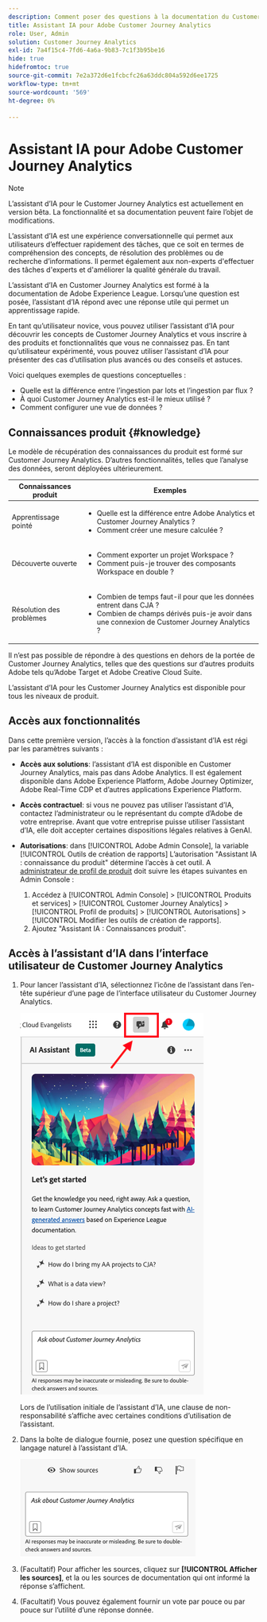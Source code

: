 ```yaml
---
description: Comment poser des questions à la documentation du Customer Journey Analytics
title: Assistant IA pour Adobe Customer Journey Analytics
role: User, Admin
solution: Customer Journey Analytics
exl-id: 7a4f15c4-7fd6-4a6a-9b83-7c1f3b95be16
hide: true
hidefromtoc: true
source-git-commit: 7e2a372d6e1fcbcfc26a63ddc804a592d6ee1725
workflow-type: tm+mt
source-wordcount: '569'
ht-degree: 0%

---
```



# Assistant IA pour Adobe Customer Journey Analytics

>[!NOTE]
>
>L’assistant d’IA pour le Customer Journey Analytics est actuellement en version bêta. La fonctionnalité et sa documentation peuvent faire l’objet de modifications.

L’assistant d’IA est une expérience conversationnelle qui permet aux utilisateurs d’effectuer rapidement des tâches, que ce soit en termes de compréhension des concepts, de résolution des problèmes ou de recherche d’informations. Il permet également aux non-experts d&#39;effectuer des tâches d&#39;experts et d&#39;améliorer la qualité générale du travail.

L’assistant d’IA en Customer Journey Analytics est formé à la documentation de Adobe Experience League. Lorsqu’une question est posée, l’assistant d’IA répond avec une réponse utile qui permet un apprentissage rapide.

En tant qu’utilisateur novice, vous pouvez utiliser l’assistant d’IA pour découvrir les concepts de Customer Journey Analytics et vous inscrire à des produits et fonctionnalités que vous ne connaissez pas. En tant qu’utilisateur expérimenté, vous pouvez utiliser l’assistant d’IA pour présenter des cas d’utilisation plus avancés ou des conseils et astuces.

Voici quelques exemples de questions conceptuelles :

* Quelle est la différence entre l’ingestion par lots et l’ingestion par flux ?
* À quoi Customer Journey Analytics est-il le mieux utilisé ?
* Comment configurer une vue de données ?

## Connaissances produit {#knowledge}

Le modèle de récupération des connaissances du produit est formé sur Customer Journey Analytics. D’autres fonctionnalités, telles que l’analyse des données, seront déployées ultérieurement.

| Connaissances produit | Exemples |
| --- | --- |
| Apprentissage pointé | <ul><li>Quelle est la différence entre Adobe Analytics et Customer Journey Analytics ?</li><li>Comment créer une mesure calculée ?</li></ul> |
| Découverte ouverte | <ul><li>Comment exporter un projet Workspace ?</li><li>Comment puis-je trouver des composants Workspace en double ?</li></ul> |
| Résolution des problèmes | <ul><li>Combien de temps faut-il pour que les données entrent dans CJA ?</li><li>Combien de champs dérivés puis-je avoir dans une connexion de Customer Journey Analytics ?</li></ul> |

Il n’est pas possible de répondre à des questions en dehors de la portée de Customer Journey Analytics, telles que des questions sur d’autres produits Adobe tels qu’Adobe Target et Adobe Creative Cloud Suite.

L’assistant d’IA pour les Customer Journey Analytics est disponible pour tous les niveaux de produit.

## Accès aux fonctionnalités

Dans cette première version, l’accès à la fonction d’assistant d’IA est régi par les paramètres suivants :

* **Accès aux solutions**: l’assistant d’IA est disponible en Customer Journey Analytics, mais pas dans Adobe Analytics. Il est également disponible dans Adobe Experience Platform, Adobe Journey Optimizer, Adobe Real-Time CDP et d’autres applications Experience Platform.

* **Accès contractuel**: si vous ne pouvez pas utiliser l’assistant d’IA, contactez l’administrateur ou le représentant du compte d’Adobe de votre entreprise. Avant que votre entreprise puisse utiliser l’assistant d’IA, elle doit accepter certaines dispositions légales relatives à GenAI.

* **Autorisations**: dans [!UICONTROL Adobe Admin Console], la variable [!UICONTROL Outils de création de rapports] L’autorisation &quot;Assistant IA : connaissance du produit&quot; détermine l’accès à cet outil.
A [administrateur de profil de produit](https://helpx.adobe.com/fr/enterprise/using/manage-product-profiles.html) doit suivre les étapes suivantes en Admin Console :
   1. Accédez à [!UICONTROL Admin Console] > [!UICONTROL Produits et services] > [!UICONTROL Customer Journey Analytics] > [!UICONTROL Profil de produits] > [!UICONTROL Autorisations] > [!UICONTROL Modifier les outils de création de rapports].
   1. Ajoutez &quot;Assistant IA : Connaissances produit&quot;.

## Accès à l’assistant d’IA dans l’interface utilisateur de Customer Journey Analytics

1. Pour lancer l’assistant d’IA, sélectionnez l’icône de l’assistant dans l’en-tête supérieur d’une page de l’interface utilisateur du Customer Journey Analytics.

   ![Icône Assistant IA](assets/ai-asst1.png)

   Lors de l’utilisation initiale de l’assistant d’IA, une clause de non-responsabilité s’affiche avec certaines conditions d’utilisation de l’assistant.

1. Dans la boîte de dialogue fournie, posez une question spécifique en langage naturel à l’assistant d’IA.

   ![Zone de question](assets/ai-asst2.png)

1. (Facultatif) Pour afficher les sources, cliquez sur **[!UICONTROL Afficher les sources]**, et la ou les sources de documentation qui ont informé la réponse s’affichent.

1. (Facultatif) Vous pouvez également fournir un vote par pouce ou par pouce sur l’utilité d’une réponse donnée.
